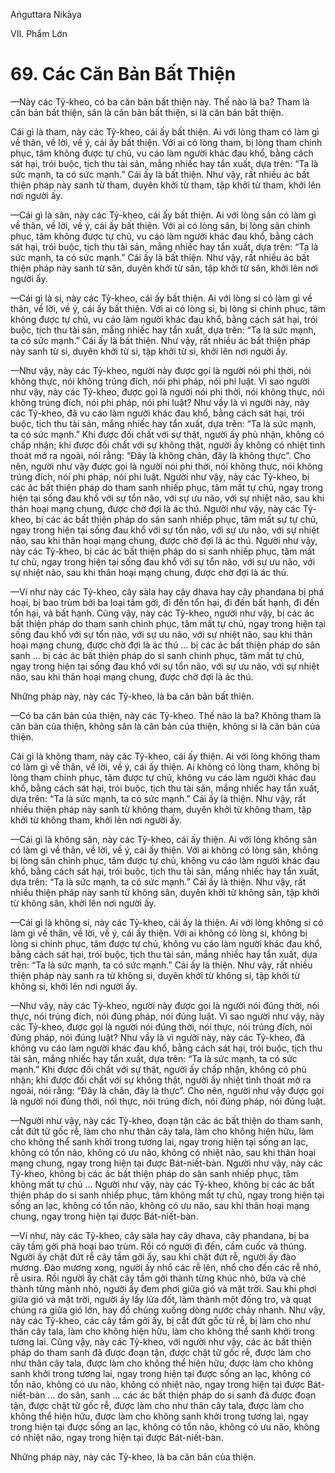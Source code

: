 Aṅguttara Nikāya

VII. Phẩm Lớn

# 69. Các Căn Bản Bất Thiện

—Này các Tỷ-kheo, có ba căn bản bất thiện này. Thế nào là ba? Tham là căn bản bất thiện, sân là căn bản bất thiện, si là căn bản bất thiện.

Cái gì là tham, này các Tỷ-kheo, cái ấy bất thiện. Ai với lòng tham có làm gì về thân, về lời, về ý, cái ấy bất thiện. Với ai có lòng tham, bị lòng tham chinh phục, tâm không được tự chủ, vu cáo làm người khác đau khổ, bằng cách sát hại, trói buộc, tịch thu tài sản, mắng nhiếc hay tẩn xuất, dựa trên: “Ta là sức mạnh, ta có sức mạnh.” Cái ấy là bất thiện. Như vậy, rất nhiều ác bất thiện pháp này sanh từ tham, duyên khởi từ tham, tập khởi từ tham, khởi lên nơi người ấy.

—Cái gì là sân, này các Tỷ-kheo, cái ấy bất thiện. Ai với lòng sân có làm gì về thân, về lời, về ý, cái ấy bất thiện. Với ai có lòng sân, bị lòng sân chinh phục, tâm không được tự chủ, vu cáo làm người khác đau khổ, bằng cách sát hại, trói buộc, tịch thu tài sản, mắng nhiếc hay tẩn xuất, dựa trên: “Ta là sức mạnh, ta có sức mạnh.” Cái ấy là bất thiện. Như vậy, rất nhiều ác bất thiện pháp này sanh từ sân, duyên khởi từ sân, tập khởi từ sân, khởi lên nơi người ấy.

—Cái gì là si, này các Tỷ-kheo, cái ấy bất thiện. Ai với lòng si có làm gì về thân, về lời, về ý, cái ấy bất thiện. Với ai có lòng si, bị lòng si chinh phục, tâm không được tự chủ, vu cáo làm người khác đau khổ, bằng cách sát hại, trói buộc, tịch thu tài sản, mắng nhiếc hay tẩn xuất, dựa trên: “Ta là sức mạnh, ta có sức mạnh.” Cái ấy là bất thiện. Như vậy, rất nhiều ác bất thiện pháp này sanh từ si, duyên khởi từ si, tập khởi từ si, khởi lên nơi người ấy.

—Như vậy, này các Tỷ-kheo, người này được gọi là người nói phi thời, nói không thực, nói không trúng đích, nói phi pháp, nói phi luật. Vì sao người như vậy, này các Tỷ-kheo, được gọi là người nói phi thời, nói không thực, nói không trúng đích, nói phi pháp, nói phi luật? Như vầy là vì người này, này các Tỷ-kheo, đã vu cáo làm người khác đau khổ, bằng cách sát hại, trói buộc, tịch thu tài sản, mắng nhiếc hay tẩn xuất, dựa trên: “Ta là sức mạnh, ta có sức mạnh.” Khi được đối chất với sự thật, người ấy phủ nhận, không có chấp nhận; khi được đối chất với sự không thật, người ấy không có nhiệt tình thoát mở ra ngoài, nói rằng: “Ðây là không chân, đây là không thực”. Cho nên, người như vậy được gọi là người nói phi thời, nói không thực, nói không trúng đích, nói phi pháp, nói phi luật. Người như vậy, này các Tỷ-kheo, bị các ác bất thiện pháp do tham sanh nhiếp phục, tâm mất tự chủ, ngay trong hiện tại sống đau khổ với sự tổn não, với sự ưu não, với sự nhiệt não, sau khi thân hoại mạng chung, được chờ đợi là ác thú. Người như vậy, này các Tỷ-kheo, bị các ác bất thiện pháp do sân sanh nhiếp phục, tâm mất sự tự chủ, ngay trong hiện tại sống đau khổ với sự tổn não, với sự ưu não, với sự nhiệt não, sau khi thân hoại mạng chung, được chờ đợi là ác thú. Người như vậy, này các Tỷ-kheo, bị các ác bất thiện pháp do si sanh nhiếp phục, tâm mất tự chủ, ngay trong hiện tại sống đau khổ với sự tổn não, với sự ưu não, với sự nhiệt não, sau khi thân hoại mạng chung, được chờ đợi là ác thú.

—Ví như này các Tỷ-kheo, cây sàla hay cây dhava hay cây phandana bị phá hoại, bị bao trùm bởi ba loại tầm gởi, đi đến tổn hại, đi đến bất hạnh, đi đến tổn hại, và bất hạnh. Cũng vậy, này các Tỷ-kheo, người như vậy, bị các ác bất thiện pháp do tham sanh chinh phục, tâm mất tự chủ, ngay trong hiện tại sống đau khổ với sự tổn não, với sự ưu não, với sự nhiệt não, sau khi thân hoại mạng chung, được chờ đợi là ác thú ... bị các ác bất thiện pháp do sân sanh ... bị các ác bất thiện pháp do si sanh chinh phục, tâm mất tự chủ, ngay trong hiện tại sống đau khổ với sự tổn não, với sự ưu não, với sự nhiệt não, sau khi thân hoại mạng chung, được chờ đợi là ác thú.

Những pháp này, này các Tỷ-kheo, là ba căn bản bất thiện.

—Có ba căn bản của thiện, này các Tỷ-kheo. Thế nào là ba? Không tham là căn bản của thiện, không sân là căn bản của thiện, không si là căn bản của thiện.

Cái gì là không tham, này các Tỷ-kheo, cái ấy thiện. Ai với lòng không tham có làm gì về thân, về lời, về ý, cái ấy thiện. Ai không có lòng tham, không bị lòng tham chinh phục, tâm được tự chủ, không vu cáo làm người khác đau khổ, bằng cách sát hại, trói buộc, tịch thu tài sản, mắng nhiếc hay tẩn xuất, dựa trên: “Ta là sức mạnh, ta có sức mạnh.” Cái ấy là thiện. Như vậy, rất nhiều thiện pháp này sanh từ không tham, duyên khởi từ không tham, tập khởi từ không tham, khởi lên nơi người ấy.

—Cái gì là không sân, này các Tỷ-kheo, cái ấy thiện. Ai với lòng không sân có làm gì về thân, về lời, về ý, cái ấy thiện. Với ai không có lòng sân, không bị lòng sân chinh phục, tâm được tự chủ, không vu cáo làm người khác đau khổ, bằng cách sát hại, trói buộc, tịch thu tài sản, mắng nhiếc hay tẩn xuất, dựa trên: “Ta là sức mạnh, ta có sức mạnh.” Cái ấy là thiện. Như vậy, rất nhiều thiện pháp này sanh từ không sân, duyên khởi từ không sân, tập khởi từ không sân, khởi lên nơi người ấy.

—Cái gì là không si, này các Tỷ-kheo, cái ấy là thiện. Ai với lòng không si có làm gì về thân, về lời, về ý, cái ấy thiện. Với ai không có lòng si, không bị lòng si chinh phục, tâm được tự chủ, không vu cáo làm người khác đau khổ, bằng cách sát hại, trói buộc, tịch thu tài sản, mắng nhiếc hay tẩn xuất, dựa trên: “Ta là sức mạnh, ta có sức mạnh.” Cái ấy là thiện. Như vậy, rất nhiều thiện pháp này sanh ra từ không si, duyên khởi từ không si, tập khởi từ không si, khởi lên nơi người ấy.

—Như vậy, này các Tỷ-kheo, người này được gọi là người nói đúng thời, nói thực, nói trúng đích, nói đúng pháp, nói đúng luật. Vì sao người như vậy, này các Tỷ-kheo, được gọi là người nói đúng thời, nói thực, nói trúng đích, nói đúng pháp, nói đúng luật? Như vầy là vì người này, này các Tỷ-kheo, đã không vu cáo làm người khác đau khổ, bằng cách sát hại, trói buộc, tịch thu tài sản, mắng nhiếc hay tẩn xuất, dựa trên: “Ta là sức mạnh, ta có sức mạnh.” Khi được đối chất với sự thật, người ấy chấp nhận, không có phủ nhận; khi được đối chất với sự không thật, người ấy nhiệt tình thoát mở ra ngoài, nói rằng: “Ðây là chân, đây là thực”. Cho nên, người như vậy được gọi là người nói đúng thời, nói thực, nói trúng đích, nói đúng pháp, nói đúng luật.

—Người như vậy, này các Tỷ-kheo, đoạn tận các ác bất thiện do tham sanh, cắt đứt từ gốc rễ, làm cho như thân cây tala, làm cho không hiện hữu, làm cho không thể sanh khởi trong tương lai, ngay trong hiện tại sống an lạc, không có tổn não, không có ưu não, không có nhiệt não, sau khi thân hoại mạng chung, ngay trong hiện tại được Bát-niết-bàn. Người như vậy, này các Tỷ-kheo, không bị các ác bất thiện pháp do sân sanh nhiếp phục, tâm không mất tự chủ ... Người như vậy, này các Tỷ-kheo, không bị các ác bất thiện pháp do si sanh nhiếp phục, tâm không mất tự chủ, ngay trong hiện tại sống an lạc, không có tổn não, không có ưu não, sau khi thân hoại mạng chung, ngay trong hiện tại được Bát-niết-bàn.

—Ví như, này các Tỷ-kheo, cây sàla hay cây dhava, cây phandana, bị ba cây tầm gởi phá hoại bao trùm. Rồi có người đi đến, cầm cuốc và thúng. Người ấy chặt đứt rễ cây tầm gởi ấy, sau khi chặt đứt rễ, người ấy đào mương. Ðào mương xong, người ấy nhổ các rễ lên, nhổ cho đến các rễ nhỏ, rễ usira. Rồi người ấy chặt cây tầm gởi thành từng khúc nhỏ, bửa và chẻ thành từng mảnh nhỏ, người ấy đem phơi giữa gió và mặt trời. Sau khi phơi giữa gió và mặt trời, người ấy lấy lửa đốt, làm thành một đống tro, và quạt chúng ra giữa gió lớn, hay đổ chúng xuống dòng nước chảy nhanh. Như vậy, này các Tỷ-kheo, các cây tầm gởi ấy, bị cắt đứt gốc từ rễ, bị làm cho như thân cây tala, làm cho không hiện hữu, làm cho không thể sanh khởi trong tương lai. Cũng vậy, này các Tỷ-kheo, với người như vậy, các ác bất thiện pháp do tham sanh đã được đoạn tận, được chặt từ gốc rễ, được làm cho như thân cây tala, được làm cho không thể hiện hữu, được làm cho không sanh khởi trong tương lai, ngay trong hiện tại được sống an lạc, không có tổn não, không có ưu não, không có nhiệt não, ngay trong hiện tại được Bát-niết-bàn ... do sân, sanh ... các ác bất thiện pháp do si sanh đã được đoạn tận, được chặt từ gốc rễ, được làm cho như thân cây tala, được làm cho không thể hiện hữu, được làm cho không sanh khởi trong tương lai, ngay trong hiện tại được sống an lạc, không có tổn não, không có ưu não, không có nhiệt não, ngay trong hiện tại được Bát-niết-bàn.

Những pháp này, này các Tỷ-kheo, là ba căn bản của thiện.

